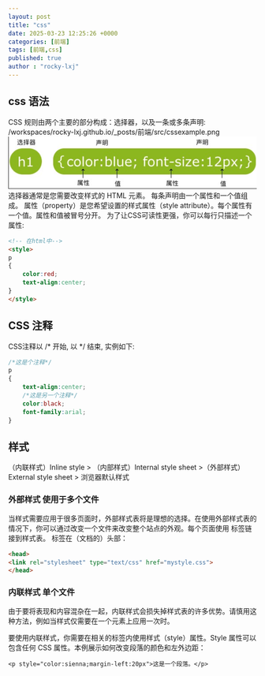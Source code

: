 ```yaml
---
layout: post
title: "css"
date: 2025-03-23 12:25:26 +0000
categories: [前端]
tags: [前端,css]
published: true
author : "rocky-lxj"
---
```

## css 语法
CSS 规则由两个主要的部分构成：选择器，以及一条或多条声明:
/workspaces/rocky-lxj.github.io/_posts/前端/src/cssexample.png
![cs实例](https://github.com/rocky-lxj/rocky-lxj.github.io/raw/main/_posts/html-css-js/src/cssexample.png)
选择器通常是您需要改变样式的 HTML 元素。
每条声明由一个属性和一个值组成。
属性（property）是您希望设置的样式属性（style attribute）。每个属性有一个值。属性和值被冒号分开。
为了让CSS可读性更强，你可以每行只描述一个属性:
``` html
<!-- 在html中-->
<style>
p
{
    color:red;
    text-align:center;
}
</style>
```
## CSS 注释
CSS注释以 /* 开始, 以 */ 结束, 实例如下:
```css
/*这是个注释*/
p
{
    text-align:center;
    /*这是另一个注释*/
    color:black;
    font-family:arial;
}
```
## 样式
（内联样式）Inline style > （内部样式）Internal style sheet >（外部样式）External style sheet > 浏览器默认样式
### 外部样式 使用于多个文件
当样式需要应用于很多页面时，外部样式表将是理想的选择。在使用外部样式表的情况下，你可以通过改变一个文件来改变整个站点的外观。每个页面使用 <link> 标签链接到样式表。 <link> 标签在（文档的）头部：
```html
<head>
<link rel="stylesheet" type="text/css" href="mystyle.css">
</head>
``` 
### 内联样式 单个文件
由于要将表现和内容混杂在一起，内联样式会损失掉样式表的许多优势。请慎用这种方法，例如当样式仅需要在一个元素上应用一次时。

要使用内联样式，你需要在相关的标签内使用样式（style）属性。Style 属性可以包含任何 CSS 属性。本例展示如何改变段落的颜色和左外边距：
```
<p style="color:sienna;margin-left:20px">这是一个段落。</p>
```
